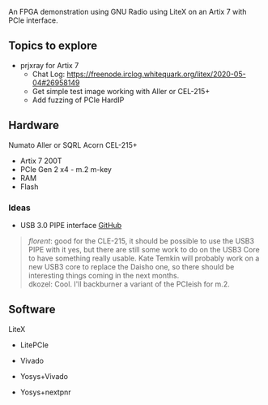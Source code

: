 An FPGA demonstration using GNU Radio using LiteX on an Artix 7 with PCIe interface.

## Topics to explore

* prjxray for Artix 7
    * Chat Log: https://freenode.irclog.whitequark.org/litex/2020-05-04#26958149
    * Get simple test image working with Aller or CEL-215+
    * Add fuzzing of PCIe HardIP

## Hardware

Numato Aller or SQRL Acorn CEL-215+
* Artix 7 200T
* PCIe Gen 2 x4 - m.2 m-key
* RAM
* Flash

### Ideas

* USB 3.0 PIPE interface [GitHub](https://github.com/enjoy-digital/usb3_pipe)

> _florent_: good for the CLE-215, it should be possible to use the USB3 PIPE with it yes, but there are still some work to do on the USB3 Core to have something really usable. Kate Temkin will probably work on a new USB3 core to replace the Daisho one, so there should be interesting things coming in the next months.  
> dkozel: Cool. I'll backburner a variant of the PCIeish for m.2. 

## Software

LiteX
* LitePCIe

* Vivado
* Yosys+Vivado
* Yosys+nextpnr

